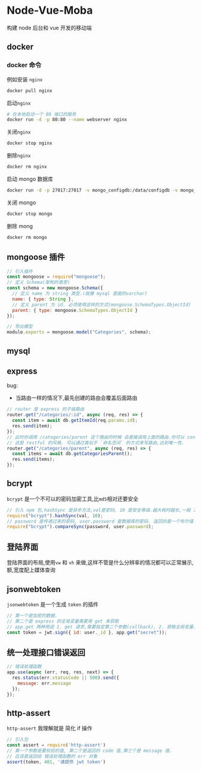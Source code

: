 # Node-Vue-Moba

构建 node 后台和 vue 开发的移动端

## docker

### docker 命令

例如安装 `nginx`

```bash
docker pull nginx
```

启动`nginx`

```bash
# 在本地启动一个 80 端口的服务
docker run -d -p 80:80 --name webserver nginx
```

关闭`nginx`

```bash
docker stop nginx
```

删除`nginx`

```bash
docker rm nginx
```

启动 mongo 数据库

```bash
docker run -d -p 27017:27017 -v mongo_configdb:/data/configdb -v mongo_db:/data/db --name mongo docker.io/mongo
```

关闭 mongo

```bash
docker stop mongo
```

删除 mong

```bah
docker rm mongo
```

## mongoose 插件

```js
// 引入插件
const mongoose = require("mongoose");
// 定义 Schema(架构的意思)
const schema = new mongoose.Schema({
  // 定义 name 为 string 类型.(就像 mysql 里面的varchar)
  name: { type: String },
  // 定义 parent 为 id. 必须使用这样的方式(mongoose.SchemaTypes.ObjectId)
  parent: { type: mongoose.SchemaTypes.ObjectId }
});

// 导出模型
module.exports = mongoose.model("Categories", schema);
```

## mysql

## express

bug:

- 当路由一样的情况下,最先创建的路由会覆盖后面路由

```js
// router 是 express 的子级路由
router.get("/categories/:id", async (req, res) => {
  const item = await db.getItemId(req.params.id);
  res.send(item);
});
// 此时你调用 /categories/parent 这个路由的时候 会直接调用上面的路由.你可以 console 一下看看
// 这是 restful 的风格. 可以通过类似于 `命名空间` 的方式来写路由,达到唯一性.
router.get("/categories/parent", async (req, res) => {
  const items = await db.getCategoriesParent();
  res.send(items);
});
```

## bcrypt

`bcrypt` 是一个不可以的密码加密工具,比`md5`相对还要安全

```javascript
// 引入 npm 包,hashSync 是异步方法,val是密码, 10 是安全等级.越大耗时越长,一般 10-12
require("bcrypt").hashSync(val, 10);
// password 是传递过来的密码, user.password 是数据库的密码. 返回的是一个布尔值
require("bcrypt").compareSync(password, user.password);
```

## 登陆界面

登陆界面的布局,使用`vw` 和 `vh` 来做,这样不管是什么分辨率的情况都可以正常展示,额,宽度配上媒体查询

## jsonwebtoken

`jsonwebtoken` 是一个生成 `token` 的插件

```javascript
// 第一个是加密的数据.
// 第二个是 express 的全局变量需要用 get 来获取
// app.get 两种用途 1. get 请求,需要指定第二个参数(callback), 2. 获取全局变量.不能穿第二个参数.
const token = jwt.sign({ id: user._id }, app.get("secret"));
```

## 统一处理接口错误返回

```js
// 错误处理函数
app.use(async (err, req, res, next) => {
  res.status(err.statusCode || 500).send({
    message: err.message
  });
});
```

## http-assert

`http-assert` 我理解就是 简化 if 操作

```js
// 引入包
const assert = require('http-assert')
// 第一个参数是要校验的值, 第二个是返回的 code 值,第三个是 message 值.
// 应该是返回给 错误处理函数的 err 对象
assert(token, 401, '请提供 jwt token')
```